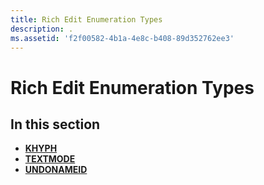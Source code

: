 ```yaml
---
title: Rich Edit Enumeration Types
description: .
ms.assetid: 'f2f00582-4b1a-4e8c-b408-89d352762ee3'
---
```


# Rich Edit Enumeration Types

## In this section

-   [**KHYPH**](khyph.md)
-   [**TEXTMODE**](textmode.md)
-   [**UNDONAMEID**](undonameid.md)

 

 




